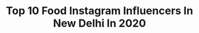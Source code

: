 ---
title: Top 10 Food Instagram Influencers In New Delhi In 2020
description: >-
  Find top food Instagram influencers in New Delhi in 2020. Most popular hashtags: #delhi #quarantine #love #foodblogger.
platform: Instagram
profiles:
  - username: "exploringplates"
    fullname: >-
      EXPLORING PLATES
    location: "India"
    followers: 41152
    engagement: 448
    commentsToLikes: 0.028415
    id: ck8tdi0us3e1x0j78grr1edx1
    verified: false
    hashtags: "#video, #stayhome, #indianfood, #tflers"
  - username: "elenasparrow"
    fullname: >-
      Ayesha Adlakha
    location: "India"
    followers: 99977
    engagement: 138
    commentsToLikes: 0.011920
    id: ck6uewktkthkv0j71b577cd7d
    verified: true
    hashtags: "#coronavirus, #alwayshungry, #dftd6, #slomo"
  - username: "mehakjaswalmua"
    fullname: >-
      Mehak Jaswal
    location: "India"
    followers: 21285
    engagement: 296
    commentsToLikes: 0.098941
    id: ck8t6mui7e5yf0j78e113gauv
    verified: false
    hashtags: "#lalishq, #followforfollow, #gujarati, #makeupartist"
  - username: "taste_bird"
    fullname: >-
      SONIA NEGI
    location: "India"
    followers: 15849
    engagement: 619
    commentsToLikes: 0.030854
    id: ck14h007e7v5g0i19wvi4txot
    verified: false
    hashtags: "#mousse, #breakfast, #pizza, #momos"
  - username: "sugandhrastogiofficial"
    fullname: >-
      Sugandh Rastogi
    location: "India"
    followers: 144851
    engagement: 480
    commentsToLikes: 0.033033
    id: ck139vsklnd5f0i190a9fjl3w
    verified: false
    hashtags: "#naturephotography, #springiscoming, #stayhome, #covid"
  - username: "dillikachaska"
    fullname: >-
      Dilli ka chaska
    location: "India"
    followers: 5074
    engagement: 2362
    commentsToLikes: 0.064043
    id: ck8tc1nctxyt10j780nutkuvp
    verified: false
    hashtags: "#punjabifood, #sodelhi, #fries, #vegbiryani"
  - username: "thegastronomicquest"
    fullname: >-
      T . G . Q .
    location: "India"
    followers: 3335
    engagement: 1400
    commentsToLikes: 1.061379
    id: ck5cbpdjafwwl0i11xafrwr8z
    verified: false
    hashtags: "#yumyum, #coffeetime, #instadrink, #blackcoffee"
  - username: "the_hungry_bunnie"
    fullname: >-
      ABHI RAJ | THE HUNGRY BUNNIE 🐰
    location: "India"
    followers: 16631
    engagement: 641
    commentsToLikes: 0.045393
    id: ck8tdh26139xm0j7812vplhtb
    verified: false
    hashtags: "#lbbdelhi, #indianfoodtales, #hangouts, #alwaysbhukaa"
  - username: "tandooribiceps"
    fullname: >-
      Harkirat(Harry)
    location: "India"
    followers: 6006
    engagement: 1191
    commentsToLikes: 0.181572
    id: ck8t9n05yonzx0j78pzydx8n0
    verified: false
    hashtags: "#loveforfood, #followforfollowback, #loveforpizza, #chickenpizza"
  - username: "adiityyyaa"
    fullname: >-
      ADITYA🔥
    location: "India"
    followers: 16333
    engagement: 790
    commentsToLikes: 0.157452
    id: ck8t754qcfodn0j78oqnut973
    verified: false
    hashtags: "#instafamous, #fashioninfluencers, #neerajpepsu, #fitnessclothing"
---